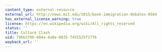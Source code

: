 ```yaml
---
content_type: external-resource
external_url: http://news.mit.edu/2015/book-immigration-debates-0504
has_external_license_warning: true
license: https://en.wikipedia.org/wiki/All_rights_reserved
status: ''
title: Culture Clash
uid: 79bb370b-604a-4a8e-8835-7455525f17f6
wayback_url: ''
---
```

